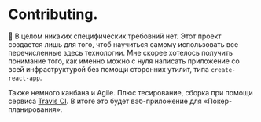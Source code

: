 # Contributing.

:beers: В целом никаких специфических требовний нет. Этот проект создается лишь для того, чтоб научиться самому использовать все перечисленные здесь технологии.
Мне скорее хотелось получить понимание того, как именно можно с нуля написать приложение со всей инфраструктурой без помощи сторонних утилит, типа `create-react-app`.

Также немного канбана и Agile. Плюс тесирование, сборка при помощи сервиса [Travis CI](https://travis-ci.org).
В итоге это будет вэб-приложение для «Покер-планирования».
